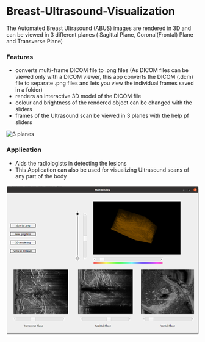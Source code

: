 # Breast-Ultrasound-Visualization
The Automated Breast Ultrasound (ABUS) images are rendered in 3D and can be viewed in 3 different planes ( Sagittal Plane, Coronal(Frontal) Plane and Transverse Plane)

### Features ###
* converts multi-frame DICOM file to .png files (As DICOM files can be viewed only with a DICOM viewer, this app converts the DICOM (.dcm) file to separate .png files and lets you view the individual frames saved in a folder)
* renders an interactive 3D model of the DICOM file
* colour and brightness of the rendered object can be changed with the sliders
* frames of the Ultrasound scan be viewed in 3 planes with the help pf sliders

![3 planes](https://teachmeanatomy.info/wp-content/uploads/The-Anatomical-Planes-of-the-Human-Body-1.jpg)

### Application ###
* Aids the radiologists in detecting the lesions
* This Application can also be used for visualizing Ultrasound scans of any part of the body

![ABUS Image](ABUSgui.png)

